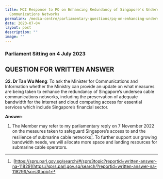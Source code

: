 ```yaml
---
title: MCI Response to PQ on Enhancing Redundancy of Singapore's Undersea Cable
  Communications Networks
permalink: /media-centre/parliamentary-questions/pq-on-enhancing-undersea-cable-communications-networks/
date: 2023-07-04
layout: post
description: ""
image: ""
---
```

### Parliament Sitting on 4 July 2023

QUESTION FOR WRITTEN ANSWER
---------------------------

**32\. Dr Tan Wu Meng**: To ask the Minister for Communications and Information whether the Ministry can provide an update on what measures are being taken to enhance the redundancy of Singapore’s undersea cable communications networks, including the preservation of adequate bandwidth for the internet and cloud computing access for essential services which include Singapore’s financial sector.  
  
**Answer:**

1. The Member may refer to my parliamentary reply on 7 November 2022 on the measures taken to safeguard Singapore’s access to and the resilience of submarine cable networks[^1]. To further support our growing bandwidth needs, we will allocate more space and landing resources for submarine cable operators.   
  
[^1]: [https://sprs.parl.gov.sg/search/#/sprs3topic?reportid=written-answer-na-11829](https://sprs.parl.gov.sg/search/?reportid=written-answer-na-11829#/sprs3topic)